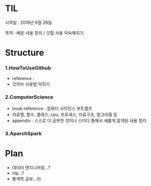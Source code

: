 # TIL

시작일 : 2019년 8월 26일

목적 : 배운 내용 정리 / 깃헙 사용 익숙해지기

# Structure

### 1.HowToUseGithub
- reference : 
- 깃허브 사용법 익히기 

### 2.ComputerScience
- book-reference : 컴퓨터 사이언스 부트캠프
- 자료형, 함수, 클래스, cpu, 프로세스, 자료구조, 알고리즘 등 
- appendix : 스스로 더 공부한 것이나 스터디 통해서 새롭게 알게된 내용 정리

### 3.AparchSpark



# Plan
- 데이터 엔지니어링...?
- nlp...?
- 통계학 공부...(!)
